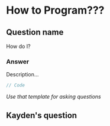 # How to Program???

## Question name
How do I?

### Answer
Description...

```js
// Code
```

*Use that template for asking questions*

## Kayden's question

